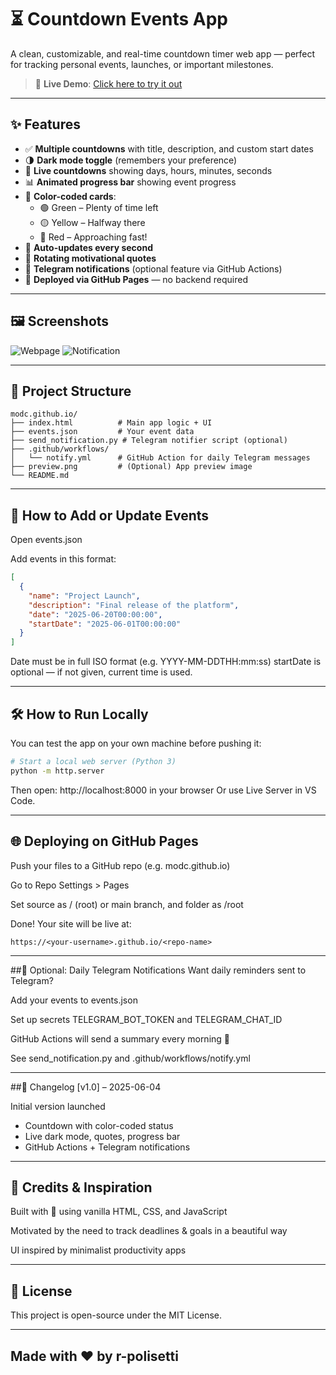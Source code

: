 # ⏳ Countdown Events App

A clean, customizable, and real-time countdown timer web app — perfect for tracking personal events, launches, or important milestones.

> 🚀 **Live Demo**: [Click here to try it out](https://r-polisetti.github.io/MCA/)

---

## ✨ Features

- ✅ **Multiple countdowns** with title, description, and custom start dates
- 🌗 **Dark mode toggle** (remembers your preference)
- 📆 **Live countdowns** showing days, hours, minutes, seconds
- 📊 **Animated progress bar** showing event progress
- 🎨 **Color-coded cards**:
  - 🟢 Green – Plenty of time left
  - 🟡 Yellow – Halfway there
  - 🔴 Red – Approaching fast!
- 🔁 **Auto-updates every second**
- 💬 **Rotating motivational quotes**
- 📩 **Telegram notifications** (optional feature via GitHub Actions)
- 💾 **Deployed via GitHub Pages** — no backend required

---

## 🖼️ Screenshots

 ![Webpage](preview-light.png) 
 ![Notification](preview-dark.png)

---

## 📁 Project Structure

```plaintext
modc.github.io/
├── index.html          # Main app logic + UI
├── events.json         # Your event data
├── send_notification.py # Telegram notifier script (optional)
├── .github/workflows/
│   └── notify.yml      # GitHub Action for daily Telegram messages
├── preview.png         # (Optional) App preview image
└── README.md
```
---

## 📅 How to Add or Update Events
Open events.json

Add events in this format:

```json
[
  {
    "name": "Project Launch",
    "description": "Final release of the platform",
    "date": "2025-06-20T00:00:00",
    "startDate": "2025-06-01T00:00:00"
  }
]
```
Date must be in full ISO format (e.g. YYYY-MM-DDTHH:mm:ss)
startDate is optional — if not given, current time is used.

---

## 🛠️ How to Run Locally
You can test the app on your own machine before pushing it:

```bash
# Start a local web server (Python 3)
python -m http.server
```
Then open: http://localhost:8000 in your browser
Or use Live Server in VS Code.

---

## 🌐 Deploying on GitHub Pages
Push your files to a GitHub repo (e.g. modc.github.io)

Go to Repo Settings > Pages

Set source as / (root) or main branch, and folder as /root

Done! Your site will be live at:

```php-template
https://<your-username>.github.io/<repo-name>
```
---

##🔔 Optional: Daily Telegram Notifications
Want daily reminders sent to Telegram?

Add your events to events.json

Set up secrets TELEGRAM_BOT_TOKEN and TELEGRAM_CHAT_ID

GitHub Actions will send a summary every morning 🎯

See send_notification.py and .github/workflows/notify.yml

---

##📒 Changelog [v1.0] – 2025-06-04

Initial version launched

* Countdown with color-coded status
* Live dark mode, quotes, progress bar
* GitHub Actions + Telegram notifications

---

## 🧠 Credits & Inspiration
Built with 💙 using vanilla HTML, CSS, and JavaScript

Motivated by the need to track deadlines & goals in a beautiful way

UI inspired by minimalist productivity apps

---

## 📃 License
This project is open-source under the MIT License.

---

## Made with ❤️ by r-polisetti
